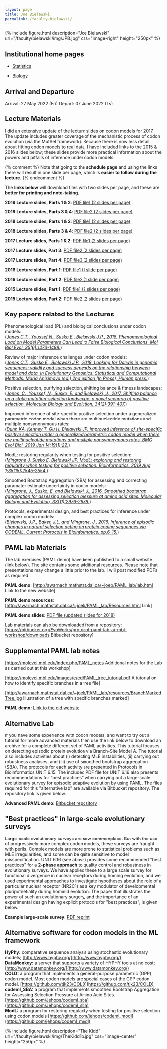 ```yaml
---
layout: page
title: Joe Bielawski
permalink: /faculty-bielawski/
---
```

{% include figure.html description="Joe Bielawski" url="/faculty/bielawski/img/JPB.jpg" css="image-right" height="250px" %}
## Institutional home pages

* [Statistics](http://www.mscs.dal.ca/Faculty/bielawski.html)

* [Biology](http://www.bielawski.info)

## Arrival and Departure

Arrival: 27 May 2022 (Fri)
Depart:  07 June 2022 (Ts)

## Lecture Materials

I did an extensive update of the lecture slides on codon models for 2017. The update includes greater coverage of the mechanistic process of codon evolution (via the MutSel framework).  Because there is now less detail about fitting codon models to real data, I have included links to the 2015 & 2016 slides below; these slides provide more practical information about the powers and pitfalls of inference under codon models.

{% comment %}
Note that going to the **schedule page** and using the links there will result in one slide per page, which is **easier to follow during the lecture**.
{% endcomment %}

The **links below** will download files with two slides per page, and these are **better for printing and note-taking**.

**2019 Lecture slides, Parts 1 & 2**: [PDF file1 (2 slides per page)](http://awarnach.mathstat.dal.ca/~joeb/PAML_lab/slides/WH2019_Parts1and2_handouts.pdf)

**2019 Lecture slides, Parts 3 & 4**: [PDF file2 (2 slides per page)](http://awarnach.mathstat.dal.ca/~joeb/PAML_lab/slides/WH2019_Parts3and4_handouts.pdf)


**2018 Lecture slides, Parts 1 & 2**: [PDF file1 (2 slides per page)](http://awarnach.mathstat.dal.ca/~joeb/PAML_lab/slides/WH2018_Parts1and2_Handouts.pdf)

**2018 Lecture slides, Parts 3 & 4**: [PDF file2 (2 slides per page)](http://awarnach.mathstat.dal.ca/~joeb/PAML_lab/slides/WH2018_Part3and4_handouts.pdf)


**2017 Lecture slides, Parts 1 & 2**: [PDF file1 (2 slides per page)](http://awarnach.mathstat.dal.ca/~joeb/PAML_lab/slides/WH2017_Parts1and2.pdf)

**2017 Lecture slides, Part 3**: [PDF file2 (2 slides per page)](http://awarnach.mathstat.dal.ca/~joeb/PAML_lab/slides/WH2017_Part3.pdf)

**2017 Lecture slides, Part 4**: [PDF file3 (2 slides per page)](http://awarnach.mathstat.dal.ca/~joeb/PAML_lab/slides/WH2017_Part4.pdf)


**2016 Lecture slides, Part 1**: [PDF file1 (1 slide per page)](http://awarnach.mathstat.dal.ca/~joeb/PAML_lab/slides/WH2016_lecture_Parts1and2_FullPage.pdf)

**2016 Lecture slides, Part 2**: [PDF file2 (1 slide per page)](http://awarnach.mathstat.dal.ca/~joeb/PAML_lab/slides/WH2016_lecture_Part3.pdf)

**2015 Lecture slides, Part 1**: [PDF file1 (2 slides per page)](http://awarnach.mathstat.dal.ca/~joeb/PAML_lab/slides/Lecture_WH2015_Part1_2slidesPage.pdf)

**2015 Lecture slides, Part 2**: [PDF file2 (2 slides per page)](http://awarnach.mathstat.dal.ca/~joeb/PAML_lab/slides/Lecture_WH2015_Part2_2slidesPage.pdf)


## Key papers related to the Lectures

Phenomenological load (PL) and biological conclusions under codon models:<br>
(_[Jones C.T., Youssef N., Susko E., Bielawski J.P., 2018. Phenomenological Load on Model Parameters Can Lead to False Biological Conclusions. Mol Biol Evol. 35(6):1473-1488.](http://awarnach.mathstat.dal.ca/~joeb/PAML_lab/resources/Jones_PL_MBE2018.pdf)_)


Review of major inference challenges under codon models:<br>
(_[Jones C.T., Susko E., Bielawski J.P.,  2018. Looking for Darwin in genomic sequences: validity and success depends on the relationship between model and data. In Evolutionary Genomics: Statistical and Computational Methods. Maria Anisimova (ed.) 2nd edition (In Press), Human press.](http://awarnach.mathstat.dal.ca/~joeb/PAML_lab/resources/JonesSuskoBielawski_InPress.pdf)_)

Positive selection, purifying selection, shifting balance & fitness landscapes:<br>
(_[Jones, C., Youssef, N., Susko, E. and Bielawski, J., 2017.  Shifting balance on a static mutation-selection landscape: a novel scenario of positive selection. Molecular Biology and Evolution, 34(2):391-407.](http://awarnach.mathstat.dal.ca/~joeb/PAML_lab/resources/ShiftBalance_MBE_2016.pdf)_)

Improved inference of site-specific positive selection under a generalized parametric codon model when there are
multinucleotide mutations and multiple nonsynonymous rates: <br>
(_[Dunn KA, Kenney T, Gu H, Bielawski JP. Improved inference of site-specific positive selection under a generalized parametric codon model when there are multinucleotide mutations and multiple nonsynonymous rates. BMC Evol Biol. 2019 Jan 14;19(1):22.](https://bmcevolbiol.biomedcentral.com/articles/10.1186/s12862-018-1326-7)_)

ModL: restoring regularity when testing for positive selection: <br>
(_[Mingrone J, Susko E, Bielawski JP. ModL: exploring and restoring regularity when testing for positive selection. Bioinformatics. 2019 Aug 1;35(15):2545-2554.](https://academic.oup.com/bioinformatics/article/35/15/2545/5239994)_)

Smoothed Bootstrap Aggregation (SBA) for assessing and correcting paramater estimate uncertainty in codon models:<br>
(_[Mingrone, J., Susko, E. and Bielawski, J., 2016. Smoothed bootstrap aggregation for assessing selection pressure at amino acid sites. Molecular Biology and Evolution, 33(11):2976-2989.](http://awarnach.mathstat.dal.ca/~joeb/PAML_lab/resources/Mingrone_SBA_MBE2016.pdf)_)

Protocols, experimental design, and best practices for inference under complex codon models:<br>
(_[Bielawski, J.P., Baker, J.L. and Mingrone, J., 2016. Inference of episodic changes in natural selection acting on protein coding sequences via CODEML. Current Protocols in Bioinformatics, pp.6-15.](http://awarnach.mathstat.dal.ca/~joeb/PAML_lab/resources/UNIT6.15.pdf)_)

## PAML lab Materials

The lab exercises (PAML demo) have been published to a small website (link below). The site contains some additional resources. Please note that presentations may change a little prior to the lab. I will post modified PDFs as required. 

**PAML demo**: [http://awarnach.mathstat.dal.ca/~joeb/PAML_lab/lab.html Link to the new website]

**PAML demo resources**: [http://awarnach.mathstat.dal.ca/~joeb/PAML_lab/Resources.html Link]

**PAML demo slides**: [PDF file (updated slides for 2018)](http://awarnach.mathstat.dal.ca/~joeb/PAML_lab/resources/pamlDEMO_slides.pdf)

Lab materials can also be downloaded from a repository: [https://bitbucket.org/EvoWorks/protocol-paml-lab-at-mbl-workshop/downloads Bitbucket repository]


## Supplemental PAML lab notes

[https://molevol.mbl.edu/index.php/PAML_notes Additional notes for the Lab as carried out at this workshop]

[https://molevol.mbl.edu/images/e/ed/PAML_tree_tutorial.pdf A tutorial on how to identify specific branches in a tree file]

[http://awarnach.mathstat.dal.ca/~joeb/PAML_lab/resources/BranchMarkedTree.jpg Illustration of a tree with specific branches marked]

**PAML demo:** [Link to the old website](http://awarnach.mathstat.dal.ca/~joeb/PAML_lab_old/lab.html)

## Alternative Lab

If you have some experience with codon models, and want to try out a tutorial for more advanced materials then use the link below to download an archive for a complete different set of PAML activities.  This tutorial focuses on detecting episodic protein evolution via Branch-Site Model A.  The tutorial also includes activities about (i) detecting MLE instabilities, (ii) carrying out robustness analyses, and (iii) use of smoothed bootstrap aggregation (SBA).  The protocols for each activity are presented in Protocols in Bioinformatics UNIT 6.15.  The included PDF file for UNIT 6.16 also presents recommendations for "best practices" when carrying out a large-scale evolutionary survey for episodic adaptive evolution by using PAML.  The files required for this "alternative lab" are available via Bitbucket repository.  The repository link is given below.

**Advanced PAML demo:** [Bitbucket repository](https://bitbucket.org/EvoWorks/protocol-inference-of-episodic-selection/downloads)

## "Best practices" in large-scale evolutionary surveys

Large-scale evolutionary surveys are now commonplace. But with the use of progressively more complex codon models, these surveys are fraught with perils. Complex models are more prone to statistical problems such as MLE irregularities, and some can be quite sensitive to model misspecification.  UNIT 6.16 (see above) provides some recommended "best practices" for a **2-phase approach** to quality control and robustness in evolutionary surveys.  We have applied these to a large scale survey for functional divergence in nuclear receptors during homing evolution, and we used experimental approaches to investigate hypotheses about the role of a particular nuclear receptor (NR2C1) as a key modulator of developmental pluripotnetiality during hominid evolution. The paper that illustrates the power of such an evolutionary surgery, and the importance of an experimental design having explicit protocols for "best practices", is given below.

**Example large-scale survey**: [PDF reprint](http://awarnach.mathstat.dal.ca/~joeb/PAML_lab/resources/Baker.905.full.pdf)


## Alternative software for codon models in the ML framework

**HyPhy:**  comparative sequence analysis using stochastic evolutionary models; [http://www.hyphy.org/](http://www.hyphy.org/)<br>
**DataMonkey:**  a server that supports a variety of HYPHY tools at no cost; [http://www.datamonkey.org/](http://www.datamonkey.org/)<br>
**COLD:**  a program that implements a general-purpose parametric (GPP) codon model. Most codon models are special cases of the GPP codon model. [https://github.com/tjk23/COLD](https://github.com/tjk23/COLD)<br>
**codeml_SBA:**  a program that implements smoothed Bootstrap Aggregation for Assessing Selection Pressure at Amino Acid Sites.[https://github.com/Jehops/codeml_sba](https://github.com/Jehops/codeml_sba)<br>
**ModL:**  a program for restoring regularity when testing for positive selection using codon models [https://github.com/jehops/codeml_modl](https://github.com/jehops/codeml_modl)

{% include figure.html description="The Kidd" url="/faculty/bielawski/img/TheKidd1b.jpg" css="image-center" height="250px" %}
.
